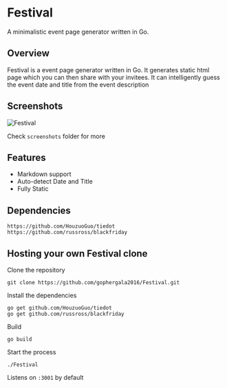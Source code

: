 # Festival

A minimalistic event page generator written in Go.


## Overview
Festival is a event page generator written in Go. It generates static html page which you can then share with your invitees. It can intelligently guess the event date and title from the event description  

## Screenshots

![Festival](https://raw.githubusercontent.com/gophergala2016/Festival/master/public/scr.png)

Check `screenshots` folder for more

## Features
* Markdown support
* Auto-detect Date and Title
* Fully Static

## Dependencies

    https://github.com/HouzuoGuo/tiedot
    https://github.com/russross/blackfriday

## Hosting your own Festival clone

Clone the repository

    git clone https://github.com/gophergala2016/Festival.git

Install the dependencies

    go get github.com/HouzuoGuo/tiedot
    go get github.com/russross/blackfriday

Build

    go build

Start the process

    ./Festival

Listens on `:3001` by default

